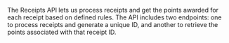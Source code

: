 The Receipts API lets us process receipts and get the points awarded for each receipt based on defined rules. The API includes two endpoints: one to process receipts and generate a unique ID, and another to retrieve the points associated with that receipt ID.
